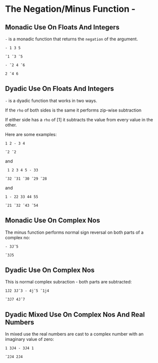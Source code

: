 # The Negation/Minus Function -

## Monadic Use On Floats And Integers

`-` is a monadic function that returns the `negation` of the argument.

```pometo
- 1 3 5
```

```pometo_results
¯1 ¯3 ¯5
```

```pometo
- ¯2 4 ¯6
```

```pometo_results
2 ¯4 6
```

## Dyadic Use On Floats And Integers

`-` is a dyadic function that works in two ways.

If the `rho` of both sides is the same it performs zip-wise subtraction

If either side has a `rho` of [1] it subtracts the value from every value in the other.

Here are some examples:

```pometo
1 2 - 3 4
```

```pometo_results
¯2 ¯2
```

and

```pometo
 1 2 3 4 5 - 33
```

```pometo_results
¯32 ¯31 ¯30 ¯29 ¯28
```

and

```pometo
1 - 22 33 44 55
```

```pometo_results
¯21 ¯32 ¯43 ¯54
```

## Monadic Use On Complex Nos

The minus function performs normal sign reversal on both parts of a complex no:

```pometo
- 3J¯5
```

```pometo_results
¯3J5
```

## Dyadic Use On Complex Nos

This is normal complex subraction - both parts are subtracted:

```pometo
1J2 3J¯3 - 4j¯5 ¯1j4
```

```pometo_results
¯3J7 4J¯7
```

## Dyadic Mixed Use On Complex Nos And Real Numbers

In mixed use the real numbers are cast to a complex number with an imaginary value of zero:

```pometo
1 3J4 - 3J4 1
```

```pometo_results
¯2J4 2J4
```
